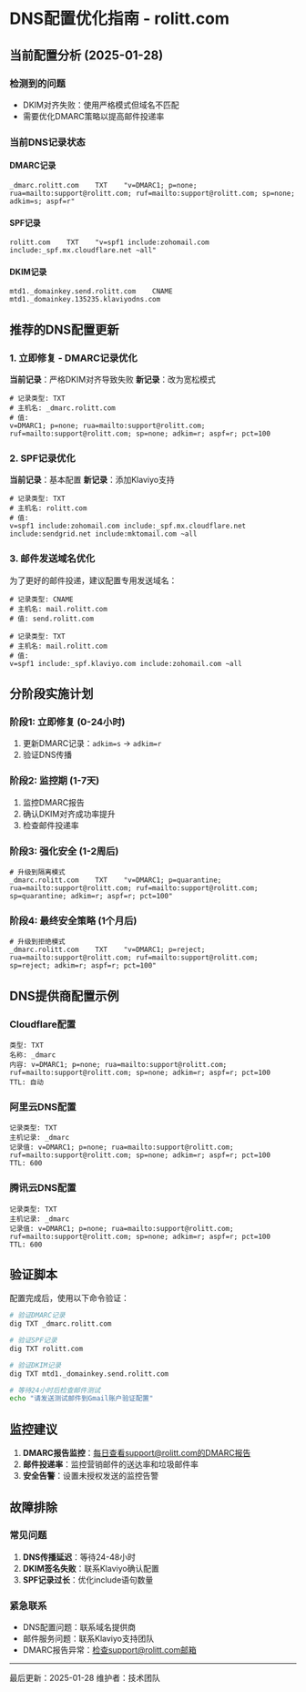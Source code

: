 # DNS配置优化指南 - rolitt.com

## 当前配置分析 (2025-01-28)

### 检测到的问题
- DKIM对齐失败：使用严格模式但域名不匹配
- 需要优化DMARC策略以提高邮件投递率

### 当前DNS记录状态

#### DMARC记录
```
_dmarc.rolitt.com    TXT    "v=DMARC1; p=none; rua=mailto:support@rolitt.com; ruf=mailto:support@rolitt.com; sp=none; adkim=s; aspf=r"
```

#### SPF记录
```
rolitt.com    TXT    "v=spf1 include:zohomail.com include:_spf.mx.cloudflare.net ~all"
```

#### DKIM记录
```
mtd1._domainkey.send.rolitt.com    CNAME    mtd1._domainkey.135235.klaviyodns.com
```

## 推荐的DNS配置更新

### 1. 立即修复 - DMARC记录优化

**当前记录**：严格DKIM对齐导致失败
**新记录**：改为宽松模式

```dns
# 记录类型: TXT
# 主机名: _dmarc.rolitt.com
# 值:
v=DMARC1; p=none; rua=mailto:support@rolitt.com; ruf=mailto:support@rolitt.com; sp=none; adkim=r; aspf=r; pct=100
```

### 2. SPF记录优化

**当前记录**：基本配置
**新记录**：添加Klaviyo支持

```dns
# 记录类型: TXT
# 主机名: rolitt.com
# 值:
v=spf1 include:zohomail.com include:_spf.mx.cloudflare.net include:sendgrid.net include:mktomail.com ~all
```

### 3. 邮件发送域名优化

为了更好的邮件投递，建议配置专用发送域名：

```dns
# 记录类型: CNAME
# 主机名: mail.rolitt.com
# 值: send.rolitt.com

# 记录类型: TXT
# 主机名: mail.rolitt.com
# 值:
v=spf1 include:_spf.klaviyo.com include:zohomail.com ~all
```

## 分阶段实施计划

### 阶段1: 立即修复 (0-24小时)
1. 更新DMARC记录：`adkim=s` → `adkim=r`
2. 验证DNS传播

### 阶段2: 监控期 (1-7天)
1. 监控DMARC报告
2. 确认DKIM对齐成功率提升
3. 检查邮件投递率

### 阶段3: 强化安全 (1-2周后)
```dns
# 升级到隔离模式
_dmarc.rolitt.com    TXT    "v=DMARC1; p=quarantine; rua=mailto:support@rolitt.com; ruf=mailto:support@rolitt.com; sp=quarantine; adkim=r; aspf=r; pct=100"
```

### 阶段4: 最终安全策略 (1个月后)
```dns
# 升级到拒绝模式
_dmarc.rolitt.com    TXT    "v=DMARC1; p=reject; rua=mailto:support@rolitt.com; ruf=mailto:support@rolitt.com; sp=reject; adkim=r; aspf=r; pct=100"
```

## DNS提供商配置示例

### Cloudflare配置
```
类型: TXT
名称: _dmarc
内容: v=DMARC1; p=none; rua=mailto:support@rolitt.com; ruf=mailto:support@rolitt.com; sp=none; adkim=r; aspf=r; pct=100
TTL: 自动
```

### 阿里云DNS配置
```
记录类型: TXT
主机记录: _dmarc
记录值: v=DMARC1; p=none; rua=mailto:support@rolitt.com; ruf=mailto:support@rolitt.com; sp=none; adkim=r; aspf=r; pct=100
TTL: 600
```

### 腾讯云DNS配置
```
记录类型: TXT
主机记录: _dmarc
记录值: v=DMARC1; p=none; rua=mailto:support@rolitt.com; ruf=mailto:support@rolitt.com; sp=none; adkim=r; aspf=r; pct=100
TTL: 600
```

## 验证脚本

配置完成后，使用以下命令验证：

```bash
# 验证DMARC记录
dig TXT _dmarc.rolitt.com

# 验证SPF记录
dig TXT rolitt.com

# 验证DKIM记录
dig TXT mtd1._domainkey.send.rolitt.com

# 等待24小时后检查邮件测试
echo "请发送测试邮件到Gmail账户验证配置"
```

## 监控建议

1. **DMARC报告监控**：每日查看support@rolitt.com的DMARC报告
2. **邮件投递率**：监控营销邮件的送达率和垃圾邮件率
3. **安全告警**：设置未授权发送的监控告警

## 故障排除

### 常见问题
1. **DNS传播延迟**：等待24-48小时
2. **DKIM签名失败**：联系Klaviyo确认配置
3. **SPF记录过长**：优化include语句数量

### 紧急联系
- DNS配置问题：联系域名提供商
- 邮件服务问题：联系Klaviyo支持团队
- DMARC报告异常：检查support@rolitt.com邮箱

---
最后更新：2025-01-28
维护者：技术团队
